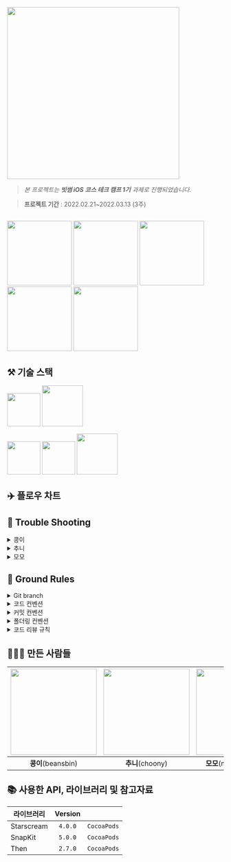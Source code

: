 <img src = "https://user-images.githubusercontent.com/46108770/158010258-799f730b-ad48-4372-9c5e-724f710b4925.png" width="400">

> *본 프로젝트는 **빗썸 iOS 코스 테크 캠프 1기** 과제로 진행되었습니다.*

> **프로젝트 기간** : 2022.02.21~2022.03.13 (3주)

##

<img src = "https://user-images.githubusercontent.com/46108770/158010783-7c0e290b-c23b-4293-b64b-2bf8e626ba96.png" width="150"> <img src = "https://user-images.githubusercontent.com/46108770/158010826-047a70f6-89aa-4eee-8002-dfdbed454b12.png" width="150"> <img src = "https://user-images.githubusercontent.com/46108770/158010834-b5a6d749-8911-4080-ada3-17bd447ba812.png" width="150"> <img src = "https://user-images.githubusercontent.com/46108770/158010841-2547e804-e403-4087-a6c4-2906ab6acc43.png" width="150"> <img src = "https://user-images.githubusercontent.com/46108770/158010860-f5776c78-ed83-4ba2-9943-8ac7ca8bb962.png" width="150">


## ⚒️ 기술 스택
<img width="77" src="https://img.shields.io/badge/iOS-15.2+-silver"> <img width="95" src="https://img.shields.io/badge/Xcode-13.2.1-blue">

<img width="77" src="https://img.shields.io/badge/URLSession-pink"> <img width="77" src="https://img.shields.io/badge/Websocket-yellow"> <img width="95" src="https://img.shields.io/badge/Github Actions-green">


## ✈️ 플로우 차트


## 🎣 Trouble Shooting
<details>
<summary>콩이</summary>
    
> 프로젝트 세팅(REST API, Github Action)
    
 1) URL Session
    
  : async/await을 경험해보기 위해 별도의 네트워크 라이브러리를 사용하지 않기로 결정했다.
  → await를 쓰는 이유는 completionhandler를 사용하지 않음으로써 오류 처리의 복잡성을 줄이고, 클로저를 사용하지 않음으로써 코드 가독성을 향상함으로써 한 줄로 비동기 코드를 마치 동기 코드처럼 보이게 하기 위한 것.
    
 ![스크린샷 2022-02-24 오후 6 50 19](https://user-images.githubusercontent.com/46108770/158013071-1d8bce9b-23bf-4950-ac1a-30a75ea5889b.png)
    
  await/async는 iOS 13.0부터 지원하지만, async를 지원하는 URLSession API는 iOS 15.0이 필요하다.
    
 ![스크린샷 2022-02-24 오후 6 53 31](https://user-images.githubusercontent.com/46108770/158013081-aa030cdd-4fd9-4c74-b665-fd12eea7fb37.png)

  → 그런데 이전 버전 부터 대응하게 되면 코드 가독성의 장점이 사라져서 try await을 사용하는 의미가 없어지게 된다.

  → 따라서 Global 코드는 다른 코드에서 재사용되는 코드들을 모아놓은 폴더인 만큼, 간결하고 깔끔하게 작성하고 싶기에 iOS 15부터 대응하도록 설정했다.
    
 2) CI
    
  : 사전에 빌드 오류를 발견하지 못한 채 main 브랜치에 merge하는 상황을 방지하기 위해 CI 툴을 채택하기로 했다.
    
  → Github Action과 Jenkins가 가장 일반적으로 사용된다.
    
  → Jenkins의 경우 별도의 서버에 호스팅해야하는 오버헤드가 발생하므로, Github에서 서버를 제공하는 Github Action을 사용
    
  ```YAML
    name: FakethumbBuildTest

    on:
    push:
    branches: [ main ]
    pull_request:
    branches: [ main ]

    jobs:
    build:

    runs-on: macos-latest

    steps:
    - uses: actions/checkout@v2
    - name: Run tests
      run: |
        pod install --repo-update --clean-install --project-directory=FakeBithumbAssignment/
        xcodebuild test -workspace ./FakeBithumbAssignment/FakeBithumbAssignment.xcworkspace -scheme FakeBithumbAssignment -destination 'platform=iOS Simulator,name=iPhone 11 Pro,OS=15.2'
  ```
    
> CoinView 및 호가 정보창 구현
    
1) CoinView - UIPageViewController

 : 뷰 컨트롤러 내에서 또 다른 뷰 컨트롤러를 보여주기 위해 pageViewController를 사용했다.
    
 →  부모 뷰 컨트롤러 내에 pageViewController가 존재하고, pageViewController 위에 원하는 child View Controller를 표시하는 방식으로 동작한다.
    
 → pageViewController는 childViewController들을 가지고 있으며, delegate와 dataSource를 통해 페이지를 관리한다.
    
 ```swift
    // pageViewController를 설정
    private func setPageView() {
    self.pageViewController = CoinPagingViewController()
    
    if let pageViewController = pageViewController {
        self.addChild(pageViewController)
        self.pageView.addSubview(pageViewController.view)
        self.pageViewController?.view.snp.makeConstraints { make in
            make.top.leading.trailing.bottom.equalTo(self.pageView)
        }
        pageViewController.didMove(toParent: self)
    }
}
 ```
    
 → 부모 뷰 컨트롤러에 addChild를 이용해 pageViewController를 붙여준 후, 보여질 pageView에도 pageViewController의 view를 addSubView한다.
    
 → 부모 뷰 컨트롤러에 새로운 컨트롤러가 추가되었으므로 didMove()를 호출해준다.
    
 ```swift
    // 페이지를 전환하는 코드
    func setTabViewController(to type: TabView) {
      guard let page = pages[type] else { return }
      self.setViewControllers([page], direction: .forward, animated: false, completion: nil)
    }
 ```
    
 → 이후 pageViewController 내부에서 setViewController 메서드를 이용해 화면 전환하는 코드를 구현한다.

    
</details>

<details>
<summary>추니</summary>

</details>

<details>
<summary>모모</summary>

</details>

## 🥊 Ground Rules
<details>
<summary>Git branch</summary>
    
* git flow를 따른다.
* main 브랜치를 default 브랜치로 설정합니다.
* 기능 별로 feaure 브랜치를 생성하고, main 브랜치에 merge합니다.
* feature 브랜치의 네이밍은 feature/이슈번호-기능이름 으로 사용합니다.

</details>

<details>
<summary>코드 컨벤션</summary>
    
* [Swift API Design GuideLine](https://www.swift.org/documentation/api-design-guidelines/) 따릅니다.
* 이외의 룰에 대해서는 [StyleShare](https://github.com/StyleShare/swift-style-guide)의 Swift-Style-GuideLine을 따릅니다.

    -> 단, 다음의 룰은 추가합니다.
    ```HTML
    1)  들여쓰기에는 탭(tab) 대신 2개의 space를 사용합니다.
    2)  타입 첫 줄 띄어쓰기 없이 붙여쓰기
    ```
* **MARK 주석**을 활용합니다.

    ```Swift
    // MARK: - @IBOutlets Action
    // MARK: - @IBOutlet Outlets
    // MARK: - Life Cycle func
    // MARK: - custom func
    // MARK: - extension으로 빼고 어떤 기능을 사용하는지 적기
    // MARK: - @objc
    // MARK: - Type Property
    // MARK: - Instance Property
    // MARK: - Initializer
    ```

</details>

<details>
<summary>커밋 컨벤션</summary>
    
```HTML
# [타입] : 제목 (#이슈번호)

##### 제목은 최대 50 글자까지만 입력 ############## -> |

# 본문은 위에 작성
######## 본문은 한 줄에 최대 72 글자까지만 입력 ########################### -> |

# --- COMMIT END ---
# [타입] 리스트
#   FEAT    : 기능 (새로운 기능) -> 기능적인 수정
#   FIX     : 버그 (버그 수정)
#   REFACTOR: 리팩토링 -> 코드 재배치와 같은, 기능적인 수정
#   STYLE   : 스타일 (코드 형식, 세미콜론 추가: 비즈니스 로직에 변경 없음)
#   DOCS    : 문서 (문서 추가, 수정, 삭제)
#   TEST    : 테스트 (테스트 코드 추가, 수정, 삭제: 비즈니스 로직에 변경 없음)
#   CHORE   : 기타 변경사항 (빌드 스크립트 수정 등)
# ------------------
#     타입은 대문자로
#     제목은 명령문으로
#     제목 끝에 마침표(.) 금지
#     제목과 본문을 한 줄 띄워 분리하기
#     본문은 "어떻게" 보다 "무엇을", "왜"를 설명한다.
#     본문에 여러줄의 메시지를 작성할 땐 "-"로 구분
# ------------------
```

</details>

<details>
<summary>폴더링 컨벤션</summary>
    
```HTML
FakethumbAssignment
  |
  └── FakethumbAssignment
			 |── Global
		   │   │── Literal 
		   │   │── Base 
		   │   │── Protocol
		   │   │── Supports
		   │   │      │── AppDelegate
       │   │      │── SceneDelegate
		   │   │      └── Info.plist
		   │   │── Utils
		   │   │── Extension
		   │   │── UIComponent
		   │   └── Resource
		   │          └── Assets.xcassets
		   │
  		 |── Network
		   │   │── APIService 
		   │   │── API  
	     │   │── Model
		   │   └── Foundation
		   │
		   └── Screens 
		       └── Main
		            └── View
```
</details>

<details>
<summary>코드 리뷰 규칙</summary>

```HTML
 1) merge 기준
   : 2명 모두 approve하면 merge한다.
 2) 리뷰 시간
   : 마지막 comment로부터 하루가 지나면 approve한다.
   : 작업 지연을 방지하기 위해 24시간이 지나면 본인이 merge한다.
```
</details>


## 👨‍👧‍👦 만든 사람들 
| <img src="https://user-images.githubusercontent.com/46108770/158012511-c97175f3-8419-4277-a582-dc4233a6d10f.png" width="200"> | <img src="https://user-images.githubusercontent.com/46108770/158012604-2c427495-c539-4425-80ae-a5e4691e499e.png" width="200"> |   <img src="https://user-images.githubusercontent.com/46108770/158012540-5ead852b-f1f1-4e04-bb14-2dc14603c637.png" width="200">    |
| :-----------------: | :-----: | :-----: |
| **콩이**(beansbin)        | **추니**(choony) | **모모**(momo-youngg) |


## 📚 사용한 API, 라이브러리 및 참고자료

| 라이브러리        | Version |       |
| ----------------- | :-----: | ----- |
| Starscream        | `4.0.0` | `CocoaPods` |
| SnapKit           | `5.0.0` | `CocoaPods` |
| Then              | `2.7.0` | `CocoaPods` |
